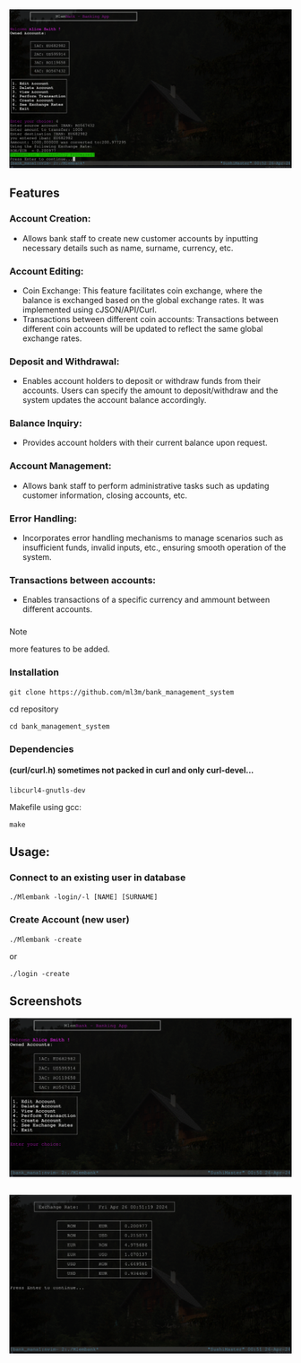 ##

<p width="200" align="center"><img src="./assets/33.png" /></a></p>


## Features
### Account Creation: 
- Allows bank staff to create new customer accounts by inputting necessary details such as name, surname, currency, etc.

### Account Editing:
- Coin Exchange: This feature facilitates coin exchange, where the balance is exchanged based on the global exchange rates. It was implemented using cJSON/API/Curl.
- Transactions between different coin accounts: Transactions between different coin accounts will be updated to reflect the same global exchange rates.

### Deposit and Withdrawal: 
- Enables account holders to deposit or withdraw funds from their accounts. Users can specify the amount to deposit/withdraw and the system updates the account balance accordingly.

### Balance Inquiry: 
- Provides account holders with their current balance upon request.

### Account Management: 
- Allows bank staff to perform administrative tasks such as updating customer information, closing accounts, etc.

### Error Handling: 
- Incorporates error handling mechanisms to manage scenarios such as insufficient funds, invalid inputs, etc., ensuring smooth operation of the system.

### Transactions between accounts:
- Enables transactions of a specific currency and ammount between different accounts.
###
> [!NOTE]  
> more features to be added.
### Installation
    git clone https://github.com/ml3m/bank_management_system
cd repository

    cd bank_management_system
### Dependencies
#### (curl/curl.h) sometimes not packed in curl and only curl-devel...
    libcurl4-gnutls-dev
Makefile using gcc:

    make

## Usage:
### Connect to an existing user in database
    ./Mlembank -login/-l [NAME] [SURNAME]
### Create Account (new user)
    ./Mlembank -create
or

    ./login -create
    
## Screenshots
<p width="200" align="center"><img src="./assets/11.png" /></a></p>

##

<p width="200" align="center"><img src="./assets/22.png" /></a></p>

